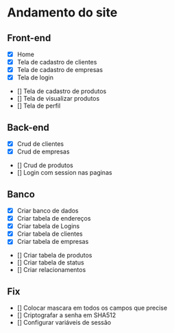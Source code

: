 # Andamento do site
## Front-end
- [X] Home
- [X] Tela de cadastro de clientes
- [X] Tela de cadastro de empresas
- [X] Tela de login
- [] Tela de cadastro de produtos
- [] Tela de visualizar produtos
- [] Tela de perfil

## Back-end
- [X] Crud de clientes
- [X] Crud de empresas
- [] Crud de produtos
- [] Login com session nas paginas

## Banco
- [X] Criar banco de dados
- [X] Criar tabela de endereços
- [X] Criar tabela de Logins
- [X] Criar tabela de clientes
- [X] Criar tabela de empresas
- [] Criar tabela de produtos
- [] Criar tabela de status
- [] Criar relacionamentos

## Fix
- [] Colocar mascara em todos os campos que precise
- [] Criptografar a senha em SHA512
- [] Configurar variáveis de sessão


